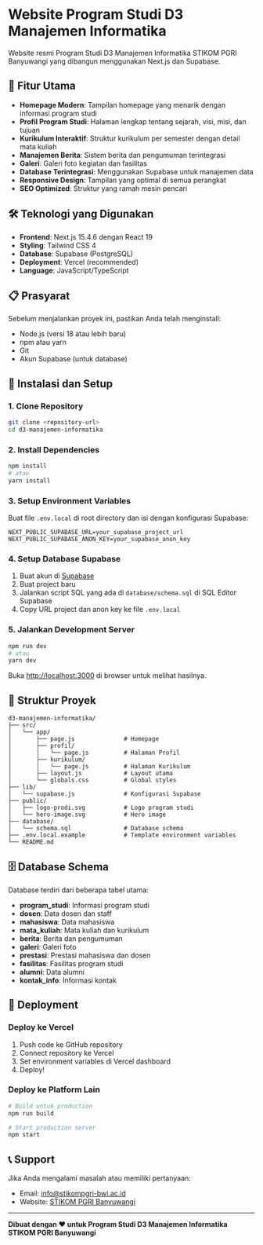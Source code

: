 # Website Program Studi D3 Manajemen Informatika

Website resmi Program Studi D3 Manajemen Informatika STIKOM PGRI Banyuwangi yang dibangun menggunakan Next.js dan Supabase.

## 🚀 Fitur Utama

- **Homepage Modern**: Tampilan homepage yang menarik dengan informasi program studi
- **Profil Program Studi**: Halaman lengkap tentang sejarah, visi, misi, dan tujuan
- **Kurikulum Interaktif**: Struktur kurikulum per semester dengan detail mata kuliah
- **Manajemen Berita**: Sistem berita dan pengumuman terintegrasi
- **Galeri**: Galeri foto kegiatan dan fasilitas
- **Database Terintegrasi**: Menggunakan Supabase untuk manajemen data
- **Responsive Design**: Tampilan yang optimal di semua perangkat
- **SEO Optimized**: Struktur yang ramah mesin pencari

## 🛠️ Teknologi yang Digunakan

- **Frontend**: Next.js 15.4.6 dengan React 19
- **Styling**: Tailwind CSS 4
- **Database**: Supabase (PostgreSQL)
- **Deployment**: Vercel (recommended)
- **Language**: JavaScript/TypeScript

## 📋 Prasyarat

Sebelum menjalankan proyek ini, pastikan Anda telah menginstall:

- Node.js (versi 18 atau lebih baru)
- npm atau yarn
- Git
- Akun Supabase (untuk database)

## 🔧 Instalasi dan Setup

### 1. Clone Repository

```bash
git clone <repository-url>
cd d3-manajemen-informatika
```

### 2. Install Dependencies

```bash
npm install
# atau
yarn install
```

### 3. Setup Environment Variables

Buat file `.env.local` di root directory dan isi dengan konfigurasi Supabase:

```env
NEXT_PUBLIC_SUPABASE_URL=your_supabase_project_url
NEXT_PUBLIC_SUPABASE_ANON_KEY=your_supabase_anon_key
```

### 4. Setup Database Supabase

1. Buat akun di [Supabase](https://supabase.com)
2. Buat project baru
3. Jalankan script SQL yang ada di `database/schema.sql` di SQL Editor Supabase
4. Copy URL project dan anon key ke file `.env.local`

### 5. Jalankan Development Server

```bash
npm run dev
# atau
yarn dev
```

Buka [http://localhost:3000](http://localhost:3000) di browser untuk melihat hasilnya.

## 📁 Struktur Proyek

```
d3-manajemen-informatika/
├── src/
│   └── app/
│       ├── page.js              # Homepage
│       ├── profil/
│       │   └── page.js          # Halaman Profil
│       ├── kurikulum/
│       │   └── page.js          # Halaman Kurikulum
│       ├── layout.js            # Layout utama
│       └── globals.css          # Global styles
├── lib/
│   └── supabase.js              # Konfigurasi Supabase
├── public/
│   ├── logo-prodi.svg           # Logo program studi
│   └── hero-image.svg           # Hero image
├── database/
│   └── schema.sql               # Database schema
├── .env.local.example           # Template environment variables
└── README.md
```

## 🗄️ Database Schema

Database terdiri dari beberapa tabel utama:

- **program_studi**: Informasi program studi
- **dosen**: Data dosen dan staff
- **mahasiswa**: Data mahasiswa
- **mata_kuliah**: Mata kuliah dan kurikulum
- **berita**: Berita dan pengumuman
- **galeri**: Galeri foto
- **prestasi**: Prestasi mahasiswa dan dosen
- **fasilitas**: Fasilitas program studi
- **alumni**: Data alumni
- **kontak_info**: Informasi kontak

## 🚀 Deployment

### Deploy ke Vercel

1. Push code ke GitHub repository
2. Connect repository ke Vercel
3. Set environment variables di Vercel dashboard
4. Deploy!

### Deploy ke Platform Lain

```bash
# Build untuk production
npm run build

# Start production server
npm start
```

## 📞 Support

Jika Anda mengalami masalah atau memiliki pertanyaan:

- Email: info@stikompgri-bwi.ac.id
- Website: [STIKOM PGRI Banyuwangi](https://stikompgri-bwi.ac.id)

---

**Dibuat dengan ❤️ untuk Program Studi D3 Manajemen Informatika STIKOM PGRI Banyuwangi**
